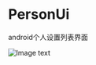 # PersonUi
android个人设置列表界面<br/>

![Image text](https://github.com/XTFxiaofei/PersonUi/blob/master/app/images/%E5%BE%AE%E4%BF%A1%E5%9B%BE%E7%89%87_20190417035329.png)
